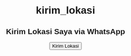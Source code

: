 # kirim_lokasi

<!DOCTYPE html>
<html lang="id">
<head>
  <meta charset="UTF-8" />
  <meta name="viewport" content="width=device-width, initial-scale=1.0" />
  <title>Kirim Lokasi via WhatsApp</title>
</head>
<body style="font-family:sans-serif;text-align:center;margin-top:50px;">
  <h2>Kirim Lokasi Saya via WhatsApp</h2>
  <button onclick="kirimLokasi()">Kirim Lokasi</button>

  <script>
    function kirimLokasi() {
      if (navigator.geolocation) {
        navigator.geolocation.getCurrentPosition(success, error);
      } else {
        alert("Browser kamu tidak mendukung geolokasi.");
      }
    }

    function success(position) {
      const latitude = position.coords.latitude;
      const longitude = position.coords.longitude;
      const googleMapsLink = `https://www.google.com/maps?q=${latitude},${longitude}`;

      const pesan = encodeURIComponent(
        `Halo, ini lokasi saya: ${googleMapsLink}`
      );

      // Ganti nomor di bawah dengan nomor tujuan (format internasional tanpa +)
      const nomor = "6281234567890";

      const waLink = `https://wa.me/${nomor}?text=${pesan}`;
      window.open(waLink, "_blank");
    }

    function error() {
      alert("Tidak bisa mendapatkan lokasi. Pastikan izin lokasi aktif.");
    }
  </script>
</body>
</html>

